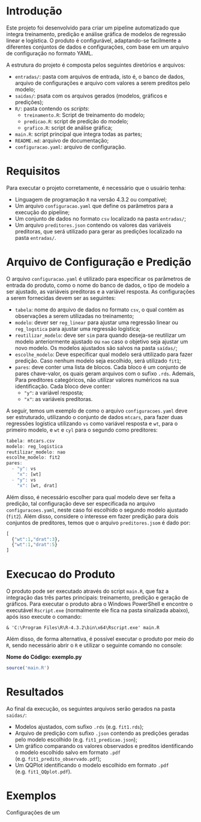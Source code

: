 
# Introdução

Este projeto foi desenvolvido para criar um pipeline automatizado que
integra treinamento, predição e análise gráfica de modelos de regressão
linear e logística. O produto é configurável, adaptando-se facilmente a
diferentes conjuntos de dados e configurações, com base em um arquivo de
configuração no formato YAML.

A estrutura do projeto é composta pelos seguintes diretórios e arquivos:

- `entradas/`: pasta com arquivos de entrada, isto é, o banco de dados,
  arquivo de configurações e arquivo com valores a serem preditos pelo
  modelo;
- `saidas/`: psata com os arquivos gerados (modelos, gráficos e
  predições);
- `R/`: pasta contendo os *scripts*:
  - `treinamento.R`: Script de treinamento do modelo;
  - `predicao.R`: script de predição do modelo;
  - `grafico.R`: script de análise gráfica;
- `main.R`: script principal que integra todas as partes;
- `README.md`: arquivo de documentação;
- `configuracao.yaml`: arquivo de configuração.

# Requisitos

Para executar o projeto corretamente, é necessário que o usuário tenha:

- Linguagem de programação `R` na versão $4.3.2$ ou compatível;
- Um arquivo `configuracao.yaml` que define os parâmetros para a
  execução do pipeline;
- Um conjunto de dados no formato `csv` localizado na pasta `entradas/`;
- Um arquivo `preditores.json` contendo os valores das variáveis
  preditoras, que será utilizado para gerar as predições localizado na
  pasta `entradas/`.

# Arquivo de Configuração e Predição

O arquivo `configuracao.yaml` é utilizado para especificar os parâmetros
de entrada do produto, como o nome do banco de dados, o tipo de modelo a
ser ajustado, as variáveis preditoras e a variável resposta. As
configurações a serem fornecidas devem ser as seguintes:

- `tabela`: nome do arquivo de dados no formato `csv`, o qual contém as
  observações a serem utilizadas no treinamento;
- `modelo`: dever ser `reg_linear` para ajustar uma regressão linear ou
  `reg_logstica` para ajustar uma regressão logística;
- `reutilizar_modelo`: deve ser `sim` para quando deseja-se reutilizar
  um modelo anteriormente ajustado ou `nao` caso o objetivo seja ajustar
  um novo modelo. Os modelos ajustados são salvos na pasta `saídas/`;
- `escolhe_modelo`: Deve especificar qual modelo será uttilizado para
  fazer predição. Caso nenhum modelo seja escolhido, será utilizado
  `fit1`;
- `pares`: deve conter uma lista de blocos. Cada bloco é um conjunto de
  pares chave-valor, os quais geram arquivos com o sufixo `.rds`.
  Ademais, Para preditores categóricos, não utilizar valores numéricos
  na sua identificação. Cada bloco deve conter:
  - `"y"`: a variável resposta;
  - `"x"`: as variáveis preditoras.

A seguir, temos um exemplo de como o arquivo `configuracoes.yaml` deve
ser estruturado, utilizando o conjunto de dados `mtcars`, para fazer
duas regressões logística utilizando `vs` como variável resposta e `wt`,
para o primeiro modelo, e `wt` e `cyl` para o segundo como preditores:

``` r
tabela: mtcars.csv
modelo: reg_logistica
reutilizar_modelo: nao
escolhe_modelo: fit2
pares:
  - "y": vs
    "x": [wt]
  - "y": vs
    "x": [wt, drat]
```

Além disso, é necessário escolher para qual modelo deve ser feita a
predição, tal configuração deve ser especificada no arquivo
`configuracoes.yaml`, neste caso foi escolhido o segundo modelo ajustado
(`fit2`). Além disso, considere o interesse em fazer predição para dois
conjuntos de preditores, temos que o arquivo `preditores.jsom` é dado
por:

``` r
[
  {"wt":1,"drat":3},
  {"wt":1,"drat":5}
]
```

# Execucao do Produto

O produto pode ser executado através do script `main.R`, que faz a
integração das três partes principais: treinamento, predição e geração
de gráficos. Para executar o produto abra o Windows PowerShell e
encontre o executável `Rscript.exe` (normalmente ele fica na pasta
sinalizada abaixo), após isso execute o comando:

    & 'C:\Program Files\R\R-4.3.2\bin\x64\Rscript.exe' main.R

Além disso, de forma alternativa, é possível executar o produto por meio
do `R`, sendo necessário abrir o `R` e utilizar o seguinte comando no
console:

**Nome do Código: exemplo.py**

``` r
source('main.R')
```

<!-- O script `main.R` realiza as seguintes etapas: -->
<!-- - Se `reutilizar_modelo for nao, ele ajusta o modelo especificado no arquivo configuracao.yaml, utilizando o arquivo de dados fornecido, e salva o modelo ajustado na pasta saidas; -->
<!-- - Executa o script predicao.R, que gera predições com base no modelo ajustado e nas variáveis preditoras fornecidas no arquivo preditores.json; -->
<!-- - Executa o script grafico.R, que gera um gráfico comparando os valores observados e preditos e salva esse gráfico na pasta saidas. -->

# Resultados

Ao final da execução, os seguintes arquivos serão gerados na pasta
`saidas/`:

- Modelos ajustados, com sufixo `.rds` (e.g. `fit1.rds`);
- Arquivo de predição com sufixo `.json` contendo as predições geradas
  pelo modelo escolhido (e.g. `fit1_predicao.json`);
- Um gráfico comparando os valores observados e preditos identificando o
  modelo escolhido salvo em formato `.pdf`
  (e.g. `fit1_predito_observado.pdf`);
- Um QQPlot identificando o modelo escolhido em formato `.pdf`
  (e.g. `fit1_QQplot.pdf`).

# Exemplos

Configurações de um
